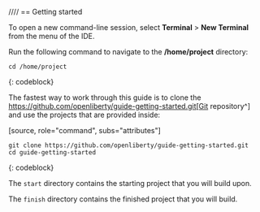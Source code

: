 
////
== Getting started

To open a new command-line session,
select **Terminal** > **New Terminal** from the menu of the IDE.

Run the following command to navigate to the **/home/project** directory:

```
cd /home/project
```
{: codeblock}

The fastest way to work through this guide is to clone the https://github.com/openliberty/guide-getting-started.git[Git repository^] and use the projects that are provided inside:

[source, role="command", subs="attributes"]
```
git clone https://github.com/openliberty/guide-getting-started.git
cd guide-getting-started
```
{: codeblock}


The `start` directory contains the starting project that you will build upon.

The `finish` directory contains the finished project that you will build.
